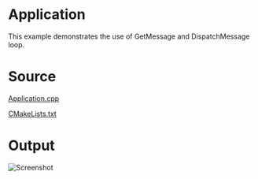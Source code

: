 # Application

This example demonstrates the use of GetMessage and DispatchMessage loop.

# Source

[Application.cpp](Application.cpp)

[CMakeLists.txt](CMakeLists.txt)

# Output

![Screenshot](../../../docs/Pictures/Application.png)
